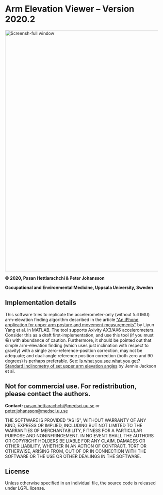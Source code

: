 #   **Arm Elevation Viewer – Version 2020.2**
<img width="1282" height="796" alt="Screensh-full window" src="https://github.com/user-attachments/assets/a0041230-0de2-4bba-9574-84355864cec6" />

**© 2020, Pasan Hettiarachchi & Peter Johansson**

**Occupational and Environmental Medicine, Uppsala University, Sweden**

## Implementation details
This software tries to replicate the accelerometer-only (without full IMU) arm-elevation finding algorithm described in the article ["An iPhone application for upper arm posture and movement measurements"](https://doi.org/10.1016/j.apergo.2017.02.012) by Liyun Yang et al. in MATLAB. The tool supports Axivity AX3/AX6 accelerometers. Consider this as a draft first-implementation, and use this tool (if you must 😀) with abundance of caution. Furthermore, it should be pointed out that simple arm-elevation finding (which uses just inclination with respect to gravity) with a single zero-reference-position correction, may not be adequate; and dual-angle reference position correction (both zero and 90 degrees) is perhaps preferable. See: [Is what you see what you get? Standard inclinometry of set upper arm elevation angles](https://doi.org/10.1016/j.apergo.2014.08.014) by Jennie Jackson et al.

## Not for commercial use. For redistribution, please contact the authors.
**Contact:**
pasan.hettiarachchi@medsci.uu.se or peter.johansson@medsci.uu.se

THE SOFTWARE IS PROVIDED "AS IS", WITHOUT WARRANTY OF ANY KIND, EXPRESS OR IMPLIED, INCLUDING BUT NOT LIMITED TO THE WARRANTIES OF MERCHANTABILITY, FITNESS FOR A PARTICULAR PURPOSE AND NONINFRINGEMENT. IN NO EVENT SHALL THE AUTHORS OR COPYRIGHT HOLDERS BE LIABLE FOR ANY CLAIM, DAMAGES OR OTHER LIABILITY, WHETHER IN AN ACTION OF CONTRACT, TORT OR OTHERWISE, ARISING FROM, OUT OF OR IN CONNECTION WITH THE SOFTWARE OR THE USE OR OTHER DEALINGS IN THE SOFTWARE.

## License
Unless otherwise specified in an individual file, the source code is released under LGPL license.
